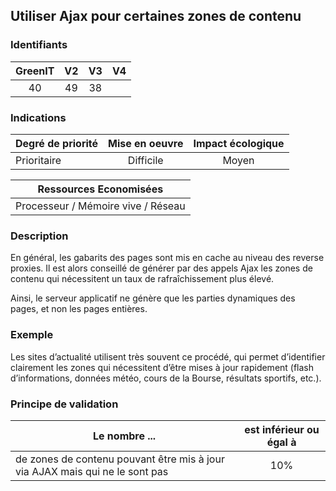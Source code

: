 ## Utiliser Ajax pour certaines zones de contenu

### Identifiants

| GreenIT |  V2  |  V3  |  V4  |
|:-------:|:----:|:----:|:----:|
|  40    |  49 | 38  |      |

### Indications

| Degré de priorité |      Mise en oeuvre       |  Impact écologique    | 
|-------------------|:-------------------------:|:---------------------:|
|   Prioritaire     |     Difficile             |    Moyen              | 


|Ressources Economisées                                      |
|:----------------------------------------------------------:|
| Processeur / Mémoire vive / Réseau   |

### Description

En général, les gabarits des pages sont mis en cache au niveau des reverse proxies. Il est alors conseillé de générer par
des appels Ajax les zones de contenu qui nécessitent un taux de rafraîchissement plus élevé.

Ainsi, le serveur applicatif ne génère que les parties dynamiques des pages, et non les pages entières.

### Exemple

Les sites d’actualité utilisent très souvent ce procédé, qui permet d’identifier clairement les zones qui nécessitent 
d’être mises à jour rapidement (flash d’informations, données météo, cours de la Bourse, résultats sportifs, etc.).

### Principe de validation

| Le nombre ...     | est inférieur ou égal à   |  
|-------------------|:-------------------------:|
| de zones de contenu pouvant être mis à jour via AJAX mais qui ne le sont pas  | 10%  |
